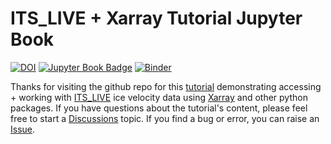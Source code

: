 # ITS_LIVE + Xarray Tutorial Jupyter Book
[![DOI](https://zenodo.org/badge/493498539.svg)](https://zenodo.org/badge/latestdoi/493498539)
[![Jupyter Book Badge](https://jupyterbook.org/badge.svg)](https://e-marshall.github.io/itslive)
[![Binder](https://mybinder.org/badge_logo.svg)](https://mybinder.org/v2/gh/e-marshall/itslive/HEAD?labpath=accessing_s3_data.ipynb)

Thanks for visiting the github repo for this [tutorial](https://e-marshall.github.io/itslive/intro.html) demonstrating accessing + working with [ITS_LIVE](https://its-live.jpl.nasa.gov/) ice velocity data using [Xarray](https://xarray.dev/) and other python packages. If you have questions about the tutorial's content, please feel free to start a [Discussions](https://github.com/e-marshall/itslive/discussions) topic. If you find a bug or error, you can raise an [Issue](https://github.com/e-marshall/itslive/issues). 


